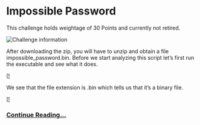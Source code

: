 # Impossible Password

This challenge holds weightage of 30 Points and currently not retired.

<img src="https://miro.medium.com/max/700/1*hJ9N0FeHnciRgyirAWWXkw.png" alt="Challenge information">


After downloading the zip, you will have to unzip and obtain a file impossible_password.bin. Before we start analyzing this script let’s first run the executable and see what it does.

[[!](https://miro.medium.com/max/508/1*2Sm0FJXrqJyp-Zs_feuBug.png)

We see that the file extension is .bin which tells us that it’s a binary file.

[[!](https://miro.medium.com/max/430/1*KD_xlHzsNj4bi__oB-jODA.png)

### [Continue Reading...](https://n0obit4.medium.com/hackthebox-impossible-password-challenge-writeup-reversing-20a36c24df8)

